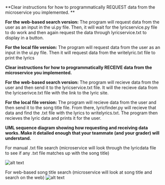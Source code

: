 **Clear instructions for how to programmatically REQUEST data from the microservice you implemented. **

**For the web-based search version:**
The program will request data from the user as an input in the ui.py file. Then, it will wait for the lyricservice.py file to do work and then again request the data through lyricservice.txt to display in a button.

**For the local file version:**
The program will request data from the user as an input in the ui.py file. Then it will request data from the writelyric.txt file to print the lyrics

**Clear instructions for how to programmatically RECEIVE data from the microservice you implemented.**

**For the web-based search version:**
The program will recieve data from the user and then send it to the lyricservice.txt file. It will the recieve data from the lyricserivce.txt file with the link to the lyric site.

**For the local file version:**
The program will recieve data from the user and then send it to the song title file. From there, lyricfinder.py will recieve that data and find the .txt file with the lyrics to writelyrics.txt. The program then recieves the lyric data and prints it for the user.

**UML sequence diagram showing how requesting and receiving data works. Make it detailed enough that your teammate (and your grader) will understand.**

For manual .txt file search (microservice will look through the lyricdata file to see if any .txt file matches up with the song title)

![alt text](https://github.com/victoriacliu/Microsesrvice-A/blob/main/uml/filemanual%20UML.jpeg?raw=true)

For web-based song title search (microservice will look at song title and search on the web)
![alt text](https://github.com/victoriacliu/Microsesrvice-A/blob/main/uml/filemanual%20UML.jpeg?raw=true)


